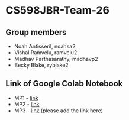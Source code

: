 # CS598JBR-Team-26

## Group members
- Noah Antisseril, noahsa2
- Vishal Ramvelu, ramvelu2
- Madhav Parthasarathy, madhavp2
- Becky Blake, ryblake2

## Link of Google Colab Notebook
- MP1 - [link](https://colab.research.google.com/drive/12hIVIYQ94-pJX2qGWTv6u6FeT9v3j307?usp=sharing)
- MP2 - [link]([URL](https://colab.research.google.com/drive/1bSs5T8b59rZQZAuaw4SJMidN2Mx_i4o3))
- MP3 - [link](URL) (please add the link here)
